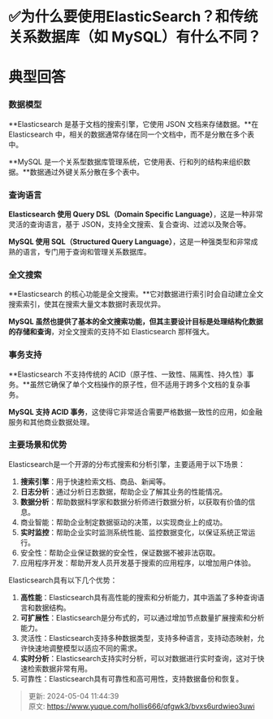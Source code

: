 # ✅为什么要使用ElasticSearch？和传统关系数据库（如 MySQL）有什么不同？

# 典型回答


### 数据模型
**Elasticsearch 是基于文档的搜索引擎，它使用 JSON 文档来存储数据。**在 Elasticsearch 中，相关的数据通常存储在同一个文档中，而不是分散在多个表中。



**MySQL 是一个关系型数据库管理系统，它使用表、行和列的结构来组织数据。**数据通过外键关系分散在多个表中。



### 查询语言
**Elasticsearch 使用 Query DSL（Domain Specific Language）**，这是一种非常灵活的查询语言，基于 JSON，支持全文搜索、复合查询、过滤以及聚合等。



**MySQL 使用 SQL（Structured Query Language）**，这是一种强类型和非常成熟的语言，专门用于查询和管理关系数据库。



### 全文搜索
**Elasticsearch 的核心功能是全文搜索。**它对数据进行索引时会自动建立全文搜索索引，使其在搜索大量文本数据时表现优异。



**MySQL 虽然也提供了基本的全文搜索功能，但其主要设计目标是处理结构化数据的存储和查询**，对全文搜索的支持不如 Elasticsearch 那样强大。



### 事务支持
**Elasticsearch 不支持传统的 ACID（原子性、一致性、隔离性、持久性）事务。**虽然它确保了单个文档操作的原子性，但不适用于跨多个文档的复杂事务。



**MySQL 支持 ACID 事务**，这使得它非常适合需要严格数据一致性的应用，如金融服务和其他商业数据处理。



### 主要场景和优势
Elasticsearch是一个开源的分布式搜索和分析引擎，主要适用于以下场景：



1. **搜索引擎**：用于快速检索文档、商品、新闻等。
2. **日志分析**：通过分析日志数据，帮助企业了解其业务的性能情况。
3. **数据分析**：帮助数据科学家和数据分析师进行数据分析，以获取有价值的信息。
4. 商业智能：帮助企业制定数据驱动的决策，以实现商业上的成功。
5. **实时监控**：帮助企业实时监测系统性能、监控数据变化，以保证系统正常运行。
6. 安全性：帮助企业保证数据的安全性，保证数据不被非法窃取。
7. 应用程序开发：帮助开发人员开发基于搜索的应用程序，以增加用户体验。



Elasticsearch具有以下几个优势：

1. **高性能**：Elasticsearch具有高性能的搜索和分析能力，其中涵盖了多种查询语言和数据结构。
2. **可扩展性**：Elasticsearch是分布式的，可以通过增加节点数量扩展搜索和分析能力。
3. 灵活性：Elasticsearch支持多种数据类型，支持多种语言，支持动态映射，允许快速地调整模型以适应不同的需求。
4. **实时分析**：Elasticsearch支持实时分析，可以对数据进行实时查询，这对于快速检索数据非常有用。
5. 可靠性：Elasticsearch具有可靠性和高可用性，支持数据备份和恢复。



> 更新: 2024-05-04 11:44:39  
> 原文: <https://www.yuque.com/hollis666/qfgwk3/bvxs6urdwieo3uwi>